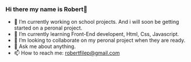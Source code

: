 ### Hi there my name is Robert👋

- 🔭 I’m currently working on school projects. And i will soon be getting started on a peronal project.
- 🌱 I’m currently learning Front-End developent, Html, Css, Javascript. 
- 👯 I’m looking to collaborate on my peronal project when they are ready. 
- 💬 Ask me about anything. 
- 📫 How to reach me: robertfilep@gmail.com


